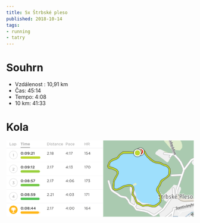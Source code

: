 ```yaml
---
title: 5x Štrbské pleso
published: 2018-10-14
tags:
- running
- tatry
---
```


# Souhrn

- Vzdálenost : 10,91 km
- Čas: 45:14
- Tempo: 4:08
- 10 km: 41:33

# Kola

![](media/2018-10-15-21-26-42.png)
